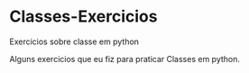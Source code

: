 # Classes-Exercicios
Exercicios sobre classe em python

Alguns exercicios que eu fiz para praticar Classes em python.
